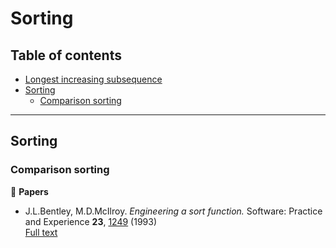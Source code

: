 # Sorting

## Table of contents

* [Longest increasing subsequence](#longest-increasing-subsequence)
* [Sorting](#sorting)
	* [Comparison sorting](#comparison-sorting)

---

## Sorting

### Comparison sorting

:page_facing_up: **Papers**

* J.L.Bentley, M.D.McIlroy. *Engineering a sort function.* Software: Practice and Experience **23**, [1249](https://dx.doi.org/10.1002/spe.4380231105) (1993)\
[Full text](https://cs.fit.edu/~pkc/classes/writing/samples/bentley93engineering.pdf)


